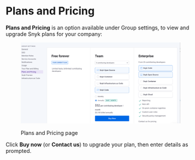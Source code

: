 # Plans and Pricing

**Plans and Pricing** is an option available under Group settings, to view and upgrade Snyk plans for your company:

<div align="left">

<figure><img src="../../.gitbook/assets/Screenshot 2023-04-26 at 15.46.17.png" alt="Plans and Pricing page"><figcaption><p>Plans and Pricing page</p></figcaption></figure>

</div>

Click **Buy now** (or **Contact us**) to upgrade your plan, then enter details as prompted.
